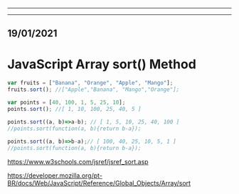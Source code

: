 

---
---

## 19/01/2021
# JavaScript Array sort() Method

```javascript
var fruits = ["Banana", "Orange", "Apple", "Mango"];
fruits.sort(); //["Apple","Banana", "Mango","Orange"];

var points = [40, 100, 1, 5, 25, 10];
points.sort(); //[ 1, 10, 100, 25, 40, 5 ]

points.sort((a, b)=>a-b); // [ 1, 5, 10, 25, 40, 100 ]
//points.sort(function(a, b){return b-a});
            
points.sort((a, b)=>b-a);// [ 100, 40, 25, 10, 5, 1 ]
//points.sort(function(a, b){return b-a});
```  
https://www.w3schools.com/jsref/jsref_sort.asp

https://developer.mozilla.org/pt-BR/docs/Web/JavaScript/Reference/Global_Objects/Array/sort
